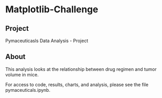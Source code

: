 # Matplotlib-Challenge

## Project
Pymaceuticasls Data Analysis - Project

## About
This analysis looks at the relationship between drug regimen and tumor volume in mice. 

For access to code, results, charts, and analysis, please see the file pymaceuticals.ipynb. 

